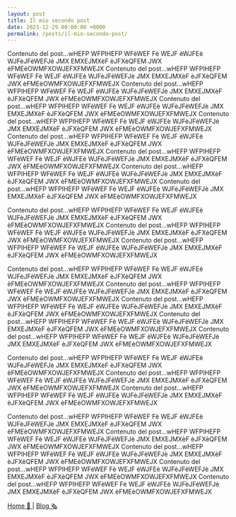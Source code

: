 ```yaml
---
layout: post
title: Il mio secondo post
date: 2023-12-29 00:00:00 +0000
permalink: /posts/il-mio-secondo-post/
---
```


Contenuto del post...wHEFP WFPIHEFP WFèWEF Fè WEJF èWJFEè WJFèJFèWEFJè JMX EMXEJMXèF èJFXèQFEM JWX èFMEèOWMFXOWJEFXFMWEJX
Contenuto del post...wHEFP WFPIHEFP WFèWEF Fè WEJF èWJFEè WJFèJFèWEFJè JMX EMXEJMXèF èJFXèQFEM JWX èFMEèOWMFXOWJEFXFMWEJX
Contenuto del post...wHEFP WFPIHEFP WFèWEF Fè WEJF èWJFEè WJFèJFèWEFJè JMX EMXEJMXèF èJFXèQFEM JWX èFMEèOWMFXOWJEFXFMWEJX
Contenuto del post...wHEFP WFPIHEFP WFèWEF Fè WEJF èWJFEè WJFèJFèWEFJè JMX EMXEJMXèF èJFXèQFEM JWX èFMEèOWMFXOWJEFXFMWEJX
Contenuto del post...wHEFP WFPIHEFP WFèWEF Fè WEJF èWJFEè WJFèJFèWEFJè JMX EMXEJMXèF èJFXèQFEM JWX èFMEèOWMFXOWJEFXFMWEJX
Contenuto del post...wHEFP WFPIHEFP WFèWEF Fè WEJF èWJFEè WJFèJFèWEFJè JMX EMXEJMXèF èJFXèQFEM JWX èFMEèOWMFXOWJEFXFMWEJX
Contenuto del post...wHEFP WFPIHEFP WFèWEF Fè WEJF èWJFEè WJFèJFèWEFJè JMX EMXEJMXèF èJFXèQFEM JWX èFMEèOWMFXOWJEFXFMWEJX
Contenuto del post...wHEFP WFPIHEFP WFèWEF Fè WEJF èWJFEè WJFèJFèWEFJè JMX EMXEJMXèF èJFXèQFEM JWX èFMEèOWMFXOWJEFXFMWEJX
Contenuto del post...wHEFP WFPIHEFP WFèWEF Fè WEJF èWJFEè WJFèJFèWEFJè JMX EMXEJMXèF èJFXèQFEM JWX èFMEèOWMFXOWJEFXFMWEJX

Contenuto del post...wHEFP WFPIHEFP WFèWEF Fè WEJF èWJFEè WJFèJFèWEFJè JMX EMXEJMXèF èJFXèQFEM JWX èFMEèOWMFXOWJEFXFMWEJX
Contenuto del post...wHEFP WFPIHEFP WFèWEF Fè WEJF èWJFEè WJFèJFèWEFJè JMX EMXEJMXèF èJFXèQFEM JWX èFMEèOWMFXOWJEFXFMWEJX
Contenuto del post...wHEFP WFPIHEFP WFèWEF Fè WEJF èWJFEè WJFèJFèWEFJè JMX EMXEJMXèF èJFXèQFEM JWX èFMEèOWMFXOWJEFXFMWEJX

Contenuto del post...wHEFP WFPIHEFP WFèWEF Fè WEJF èWJFEè WJFèJFèWEFJè JMX EMXEJMXèF èJFXèQFEM JWX èFMEèOWMFXOWJEFXFMWEJX
Contenuto del post...wHEFP WFPIHEFP WFèWEF Fè WEJF èWJFEè WJFèJFèWEFJè JMX EMXEJMXèF èJFXèQFEM JWX èFMEèOWMFXOWJEFXFMWEJX
Contenuto del post...wHEFP WFPIHEFP WFèWEF Fè WEJF èWJFEè WJFèJFèWEFJè JMX EMXEJMXèF èJFXèQFEM JWX èFMEèOWMFXOWJEFXFMWEJX
Contenuto del post...wHEFP WFPIHEFP WFèWEF Fè WEJF èWJFEè WJFèJFèWEFJè JMX EMXEJMXèF èJFXèQFEM JWX èFMEèOWMFXOWJEFXFMWEJX
Contenuto del post...wHEFP WFPIHEFP WFèWEF Fè WEJF èWJFEè WJFèJFèWEFJè JMX EMXEJMXèF èJFXèQFEM JWX èFMEèOWMFXOWJEFXFMWEJX

Contenuto del post...wHEFP WFPIHEFP WFèWEF Fè WEJF èWJFEè WJFèJFèWEFJè JMX EMXEJMXèF èJFXèQFEM JWX èFMEèOWMFXOWJEFXFMWEJX
Contenuto del post...wHEFP WFPIHEFP WFèWEF Fè WEJF èWJFEè WJFèJFèWEFJè JMX EMXEJMXèF èJFXèQFEM JWX èFMEèOWMFXOWJEFXFMWEJX
Contenuto del post...wHEFP WFPIHEFP WFèWEF Fè WEJF èWJFEè WJFèJFèWEFJè JMX EMXEJMXèF èJFXèQFEM JWX èFMEèOWMFXOWJEFXFMWEJX

Contenuto del post...wHEFP WFPIHEFP WFèWEF Fè WEJF èWJFEè WJFèJFèWEFJè JMX EMXEJMXèF èJFXèQFEM JWX èFMEèOWMFXOWJEFXFMWEJX
Contenuto del post...wHEFP WFPIHEFP WFèWEF Fè WEJF èWJFEè WJFèJFèWEFJè JMX EMXEJMXèF èJFXèQFEM JWX èFMEèOWMFXOWJEFXFMWEJX
Contenuto del post...wHEFP WFPIHEFP WFèWEF Fè WEJF èWJFEè WJFèJFèWEFJè JMX EMXEJMXèF èJFXèQFEM JWX èFMEèOWMFXOWJEFXFMWEJX
Contenuto del post...wHEFP WFPIHEFP WFèWEF Fè WEJF èWJFEè WJFèJFèWEFJè JMX EMXEJMXèF èJFXèQFEM JWX èFMEèOWMFXOWJEFXFMWEJX
Contenuto del post...wHEFP WFPIHEFP WFèWEF Fè WEJF èWJFEè WJFèJFèWEFJè JMX EMXEJMXèF èJFXèQFEM JWX èFMEèOWMFXOWJEFXFMWEJX

[Home 🏡 ](../../) | [Blog 🗞 ](../../myblog.html)
